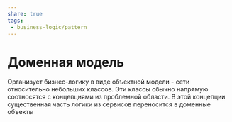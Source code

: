 ```yaml
---
share: true
tags:
 - business-logic/pattern
---
```

# Доменная модель
Организует бизнес-логику в виде объектной модели - сети относительно небольших классов. Эти классы обычно напрямую соотносятся с концепциями из проблемной области.
В этой концепции существенная часть логики из сервисов переносится в доменные объекты